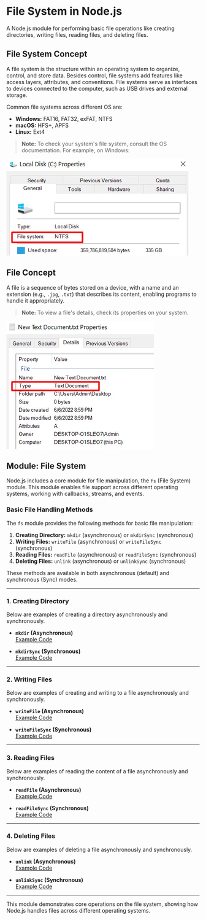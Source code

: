 # File System in Node.js

A Node.js module for performing basic file operations like creating directories, writing files, reading files, and deleting files.

## File System Concept

A file system is the structure within an operating system to organize, control, and store data. Besides control, file systems add features like access layers, attributes, and conventions. File systems serve as interfaces to devices connected to the computer, such as USB drives and external storage.

Common file systems across different OS are:

- **Windows:** FAT16, FAT32, exFAT, NTFS
- **macOS:** HFS+, APFS
- **Linux:** Ext4

> **Note:** To check your system's file system, consult the OS documentation. For example, on Windows:

![Windows Example](ss.webp)

## File Concept

A file is a sequence of bytes stored on a device, with a name and an extension (e.g., `.jpg`, `.txt`) that describes its content, enabling programs to handle it appropriately.

> **Note:** To view a file's details, check its properties on your system.

![File Example](ss1.webp)

## Module: File System

Node.js includes a core module for file manipulation, the `fs` (File System) module. This module enables file support across different operating systems, working with callbacks, streams, and events.

### Basic File Handling Methods

The `fs` module provides the following methods for basic file manipulation:

1. **Creating Directory:** `mkdir` (asynchronous) or `mkdirSync` (synchronous)
2. **Writing Files:** `writeFile` (asynchronous) or `writeFileSync` (synchronous)
3. **Reading Files:** `readFile` (asynchronous) or `readFileSync` (synchronous)
4. **Deleting Files:** `unlink` (asynchronous) or `unlinkSync` (synchronous)

These methods are available in both asynchronous (default) and synchronous (Sync) modes.

---

### 1. Creating Directory

Below are examples of creating a directory asynchronously and synchronously.

- **`mkdir` (Asynchronous)**  
  [Example Code](1.fs_mkdirAsync.js)

- **`mkdirSync` (Synchronous)**  
  [Example Code](2.fs_mkdirSync.js)

---

### 2. Writing Files

Below are examples of creating and writing to a file asynchronously and synchronously.

- **`writeFile` (Asynchronous)**  
  [Example Code](3.fs_writeFileAsync.js)

- **`writeFileSync` (Synchronous)**  
  [Example Code](4.fs_writeFileSync.js)

---

### 3. Reading Files

Below are examples of reading the content of a file asynchronously and synchronously.

- **`readFile` (Asynchronous)**  
  [Example Code](5.fs_readFileAsync.js)

- **`readFileSync` (Synchronous)**  
  [Example Code](6.fs_readFileSync.js)

---

### 4. Deleting Files

Below are examples of deleting a file asynchronously and synchronously.

- **`unlink` (Asynchronous)**  
  [Example Code](7.fs_unlinkAsync.js)

- **`unlinkSync` (Synchronous)**  
  [Example Code](8.fs_unlinkSync.js)

---

This module demonstrates core operations on the file system, showing how Node.js handles files across different operating systems.
